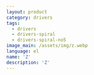 ```yaml
---
layout: product
category: drivers
tags:
  - drivers
  - drivers-spiral
  - drivers-spiral-no5
image_main: /assets/img/z.webp
language: el
name: 'Z'
description: 'Z'
---
```

